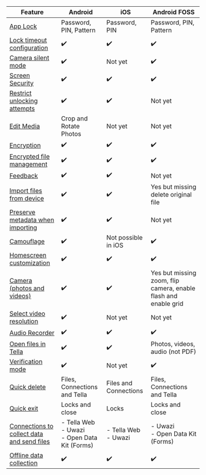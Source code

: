 
| **Feature** | **Android**| **iOS** | **Android FOSS** |
|------|------|-----|-----|
|[App Lock](/features#app-lock)| Password, PIN, Pattern|Password, PIN | Password, PIN, Pattern |
|[Lock timeout configuration](/features#lock-timeout-configuration)| ✔️| ✔️| ✔️ |
|[Camera silent mode](/features#camera-silent-mode)| ✔️| Not yet| ✔️ |
| [Screen Security](/features#screen-security)| ✔️| ✔️| ✔️ |
| [Restrict unlocking attempts](features#restrict-unlocking-attempts)| ✔️| ✔️| Not yet |
| [Edit Media](/features#edit-media)| Crop and Rotate Photos| Not yet| Not yet |
| [Encryption](/features#encryption)| ✔️| ✔️| ✔️ |
| [Encrypted file management](/features#file-management)| ✔️ | ✔️ | ✔️ |
| [Feedback](/features#feedback) | ✔️ | ✔️ | Not yet |
| [Import files from device](/features#import-files-from-device)| ✔️ | ✔️ | Yes but missing delete original file |
| [Preserve metadata when importing](/features#preserve-metadata-when-importing)| ✔️ | ✔️ | Not yet |
| [Camouflage](/features#camouflage) | ✔️ | Not possible in iOS | ✔️ |
| [Homescreen customization](/features#homescreen-customization) | ✔️ | ✔️ | ✔️ |
| [Camera (photos and videos)](/features#camera-photos-and-videos) | ✔️ | ✔️ | Yes but missing  zoom, flip camera, enable flash and enable grid |
| [Select video resolution](/features#select-video-resolution) | ✔️ | Not yet | Not yet |
| [Audio Recorder](/features#audio-recorder)| ✔️ | ✔️ | ✔️ |
| [Open files in Tella](/features#open-files-in-tella)| ✔️ | ✔️ | Photos, videos, audio (not PDF) |
| [Verification mode](/features#verification-mode)| ✔️ | Not yet | ✔️ |
| [Quick delete](/features#quick-delete)| Files, Connections and Tella | Files and Connections  | Files, Connections and Tella |
| [Quick exit](/features#quick-exit)| Locks and close | Locks  | Locks and close  |
| [Connections to collect data and send files](/features#connecting-to-servers) | - Tella Web <br />- Uwazi <br />- Open Data Kit (Forms) | - Tella Web <br />- Uwazi  | - Uwazi <br />- Open Data Kit (Forms)  |
| [Offline data collection](/features#offline-data-collection) | ✔️ | ✔️ |  ✔️ |
